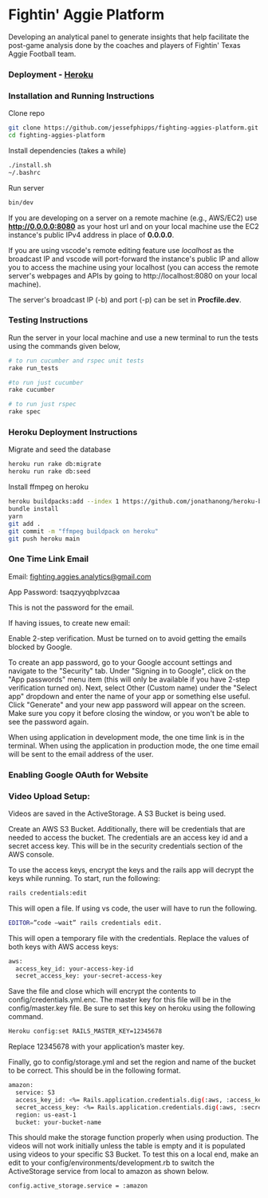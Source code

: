 # Fightin' Aggie Platform

Developing an analytical panel to generate insights that help facilitate the post-game analysis done by the coaches and players of Fightin' Texas Aggie Football team.

### Deployment - [Heroku](https://fighting-aggies-platform.herokuapp.com/)

### Installation and Running Instructions
Clone repo
```bash
git clone https://github.com/jessefphipps/fighting-aggies-platform.git
cd fighting-aggies-platform
```

Install dependencies (takes a while)
```bash
./install.sh
~/.bashrc
```

Run server
```bash
bin/dev
```

If you are developing on a server on a remote machine (e.g., AWS/EC2) use **http://0.0.0.0:8080** as your host url
and on your local machine use the EC2 instance's public IPv4 address in place of **0.0.0.0**.

If you are using vscode's remote editing feature use *localhost* as the broadcast IP and vscode will port-forward 
the instance's public IP and allow you to access the machine using your localhost (you can access the remote 
server's webpages and APIs by going to http://localhost:8080 on your local machine).

The server's broadcast IP (-b) and port (-p) can be set in **Procfile.dev**.

### Testing Instructions
Run the server in your local machine and use a new terminal to run the tests using the commands given below,
```bash
# to run cucumber and rspec unit tests
rake run_tests
```

```bash
#to run just cucumber
rake cucumber
```

```bash
# to run just rspec
rake spec
```
### Heroku Deployment Instructions
Migrate and seed the database
```bash
heroku run rake db:migrate
heroku run rake db:seed
```
Install ffmpeg on heroku
```bash
heroku buildpacks:add --index 1 https://github.com/jonathanong/heroku-buildpack-ffmpeg-latest.git
bundle install
yarn
git add .
git commit -m "ffmpeg buildpack on heroku"
git push heroku main
```
### One Time Link Email
Email: fighting.aggies.analytics@gmail.com

App Password: tsaqzyyqbplvzcaa 

This is not the password for the email.


If having issues, to create new email:

Enable 2-step verification. Must be turned on to avoid getting the emails blocked by Google.

To create an app password, go to your Google account settings and navigate to the "Security" tab. Under "Signing in to Google", click on the "App passwords" menu item (this will only be available if you have 2-step verification turned on). Next, select Other (Custom name) under the "Select app" dropdown and enter the name of your app or something else useful. Click "Generate" and your new app password will appear on the screen. Make sure you copy it before closing the window, or you won't be able to see the password again.


When using application in development mode, the one time link is in the terminal. When using the application in production mode, the one time email will be sent to the email address of the user.

### Enabling Google OAuth for Website

### Video Upload Setup:

Videos are saved in the ActiveStorage. A S3 Bucket is being used. 

Create an AWS S3 Bucket. Additionally, there will be credentials that are needed to access the bucket. The credentials are an access key id and a secret access key. This will be in the security credentials section of the AWS console.

To use the access keys, encrypt the keys and the rails app will decrypt the keys while running. To start, run the following:
```bash
rails credentials:edit
```
This will open a file. If using vs code, the user will have to run the following.
```bash
EDITOR=”code –wait” rails credentials edit. 
```
This will open a temporary file with the credentials. Replace the values of both keys with AWS access keys:
```bash
aws:
  access_key_id: your-access-key-id
  secret_access_key: your-secret-access-key
```
Save the file and close which will encrypt the contents to config/credentials.yml.enc. The master key for this file will be in the config/master.key file. Be sure to set this key on heroku using the following command.
```bash
Heroku config:set RAILS_MASTER_KEY=12345678
```
Replace 12345678 with your application’s master key.

Finally, go to config/storage.yml and set the region and name of the bucket to be correct. This should be in the following format.
```bash
amazon:
  service: S3
  access_key_id: <%= Rails.application.credentials.dig(:aws, :access_key_id) %>
  secret_access_key: <%= Rails.application.credentials.dig(:aws, :secret_access_key) %>
  region: us-east-1
  bucket: your-bucket-name
```
This should make the storage function properly when using production. The videos will not work initially unless the table is empty and it is populated using videos to your specific S3 Bucket. To test this on a local end, make an edit to your config/environments/development.rb to switch the ActiveStorage service from local to amazon as shown below.
```bash
config.active_storage.service = :amazon 
```
